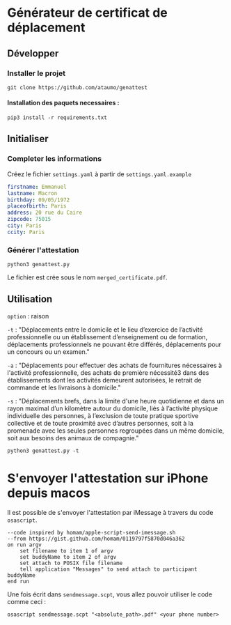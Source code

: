 # Générateur de certificat de déplacement

## Développer

### Installer le projet

```console
git clone https://github.com/ataumo/genattest
```

#### Installation des paquets necessaires :

```console
pip3 install -r requirements.txt
```

## Initialiser

### Completer les informations

Créez le fichier `settings.yaml` à partir de `settings.yaml.example`
```yaml
firstname: Emmanuel
lastname: Macron
birthday: 09/05/1972
placeofbirth: Paris
address: 20 rue du Caire
zipcode: 75015
city: Paris
ccity: Paris
```

### Générer l'attestation 

```
python3 genattest.py
```

Le fichier est crée sous le nom `merged_certificate.pdf`.

## Utilisation

`option` : raison

`-t` : "Déplacements entre le domicile et le lieu d’exercice de l’activité professionnelle ou un établissement d’enseignement ou de formation, déplacements professionnels ne pouvant être différés, déplacements pour un concours ou un examen."

`-a` : "Déplacements pour effectuer des achats de fournitures nécessaires à l'activité professionnelle, des achats de première nécessité3 dans des établissements dont les activités demeurent autorisées, le retrait de commande et les livraisons à domicile."

`-s` : "Déplacements brefs, dans la limite d'une heure quotidienne et dans un rayon maximal d’un kilomètre autour du domicile,  liés à l’activité physique individuelle des personnes, à l’exclusion de toute pratique sportive collective et de toute proximité avec d’autres personnes, soit à la promenade avec les seules personnes regroupées dans un même domicile, soit aux besoins des animaux de compagnie."

```
python3 genattest.py -t
```

# S'envoyer l'attestation sur iPhone depuis macos

Il est possible de s'envoyer l'attestation par iMessage à travers du code `osascript`.

```osascript
--code inspired by homam/apple-script-send-imessage.sh
--from https://gist.github.com/homam/0119797f5870d046a362
on run argv
	set filename to item 1 of argv
	set buddyName to item 2 of argv
	set attach to POSIX file filename
	tell application "Messages" to send attach to participant buddyName
end run
```

Une fois écrit dans `sendmessage.scpt`, vous allez pouvoir utiliser le code comme ceci :

```console
osascript sendmessage.scpt "<absolute_path>.pdf" <your phone number>
```

